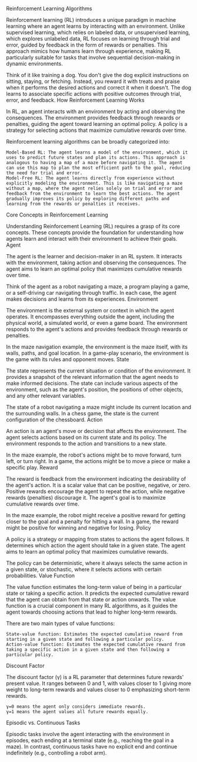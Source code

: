 Reinforcement Learning Algorithms

Reinforcement learning (RL) introduces a unique paradigm in machine learning where an agent learns by interacting with an environment. Unlike supervised learning, which relies on labeled data, or unsupervised learning, which explores unlabeled data, RL focuses on learning through trial and error, guided by feedback in the form of rewards or penalties. This approach mimics how humans learn through experience, making RL particularly suitable for tasks that involve sequential decision-making in dynamic environments.

Think of it like training a dog. You don't give the dog explicit instructions on sitting, staying, or fetching. Instead, you reward it with treats and praise when it performs the desired actions and correct it when it doesn't. The dog learns to associate specific actions with positive outcomes through trial, error, and feedback.
How Reinforcement Learning Works

In RL, an agent interacts with an environment by acting and observing the consequences. The environment provides feedback through rewards or penalties, guiding the agent toward learning an optimal policy. A policy is a strategy for selecting actions that maximize cumulative rewards over time.

Reinforcement learning algorithms can be broadly categorized into:

    Model-Based RL: The agent learns a model of the environment, which it uses to predict future states and plan its actions. This approach is analogous to having a map of a maze before navigating it. The agent can use this map to plan the most efficient path to the goal, reducing the need for trial and error.
    Model-Free RL: The agent learns directly from experience without explicitly modeling the environment. This is like navigating a maze without a map, where the agent relies solely on trial and error and feedback from the environment to learn the best actions. The agent gradually improves its policy by exploring different paths and learning from the rewards or penalties it receives.

Core Concepts in Reinforcement Learning

Understanding Reinforcement Learning (RL) requires a grasp of its core concepts. These concepts provide the foundation for understanding how agents learn and interact with their environment to achieve their goals.
Agent

The agent is the learner and decision-maker in an RL system. It interacts with the environment, taking action and observing the consequences. The agent aims to learn an optimal policy that maximizes cumulative rewards over time.

Think of the agent as a robot navigating a maze, a program playing a game, or a self-driving car navigating through traffic. In each case, the agent makes decisions and learns from its experiences.
Environment

The environment is the external system or context in which the agent operates. It encompasses everything outside the agent, including the physical world, a simulated world, or even a game board. The environment responds to the agent's actions and provides feedback through rewards or penalties.

In the maze navigation example, the environment is the maze itself, with its walls, paths, and goal location. In a game-play scenario, the environment is the game with its rules and opponent moves.
State

The state represents the current situation or condition of the environment. It provides a snapshot of the relevant information that the agent needs to make informed decisions. The state can include various aspects of the environment, such as the agent's position, the positions of other objects, and any other relevant variables.

The state of a robot navigating a maze might include its current location and the surrounding walls. In a chess game, the state is the current configuration of the chessboard.
Action

An action is an agent's move or decision that affects the environment. The agent selects actions based on its current state and its policy. The environment responds to the action and transitions to a new state.

In the maze example, the robot's actions might be to move forward, turn left, or turn right. In a game, the actions might be to move a piece or make a specific play.
Reward

The reward is feedback from the environment indicating the desirability of the agent's action. It is a scalar value that can be positive, negative, or zero. Positive rewards encourage the agent to repeat the action, while negative rewards (penalties) discourage it. The agent's goal is to maximize cumulative rewards over time.

In the maze example, the robot might receive a positive reward for getting closer to the goal and a penalty for hitting a wall. In a game, the reward might be positive for winning and negative for losing.
Policy

A policy is a strategy or mapping from states to actions the agent follows. It determines which action the agent should take in a given state. The agent aims to learn an optimal policy that maximizes cumulative rewards.

The policy can be deterministic, where it always selects the same action in a given state, or stochastic, where it selects actions with certain probabilities.
Value Function

The value function estimates the long-term value of being in a particular state or taking a specific action. It predicts the expected cumulative reward that the agent can obtain from that state or action onwards. The value function is a crucial component in many RL algorithms, as it guides the agent towards choosing actions that lead to higher long-term rewards.

There are two main types of value functions:

    State-value function: Estimates the expected cumulative reward from starting in a given state and following a particular policy.
    Action-value function: Estimates the expected cumulative reward from taking a specific action in a given state and then following a particular policy.

Discount Factor

The discount factor (γ) is a RL parameter that determines future rewards' present value. It ranges between 0 and 1, with values closer to 1 giving more weight to long-term rewards and values closer to 0 emphasizing short-term rewards.

    γ=0 means the agent only considers immediate rewards.
    γ=1 means the agent values all future rewards equally.

Episodic vs. Continuous Tasks

Episodic tasks involve the agent interacting with the environment in episodes, each ending at a terminal state (e.g., reaching the goal in a maze). In contrast, continuous tasks have no explicit end and continue indefinitely (e.g., controlling a robot arm).


